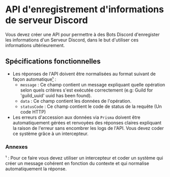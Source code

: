 # API d'enregistrement d'informations de serveur Discord

Vous devez créer une API pour permettre à des Bots Discord d'enregister les informations d'un Serveur Discord, dans le but d'utiliser ces informations ultérieurement.

## Spécifications fonctionnelles

- Les réponses de l'API doivent être normalisées au format suivant de façon automatique[¹](#) :
  - `message` : Ce champ contient un message expliquant quelle opération selon quels critères s'est exécutée correctement (e.g: Guild for 'guild_uuid' uuid has been found).
  - `data` : Ce champ contient les données de l'opération.
  - `statusCode` : Ce champ contient le code de status de la requête (Un code HTTP)
- Les erreurs d'accession aux données via `Prisma` doivent être automatiquement gérées et renvoyées des réponses claires expliquant la raison de l'erreur sans encombrer les logs de l'API. Vous devez coder ce système grâce à un intercepteur.

### Annexes

<a id="explain"></a>¹ : Pour ce faire vous devez utiliser un intercepteur et coder un système qui créer un message cohérent en fonction du contexte et qui normalise automatiquement la réponse.
